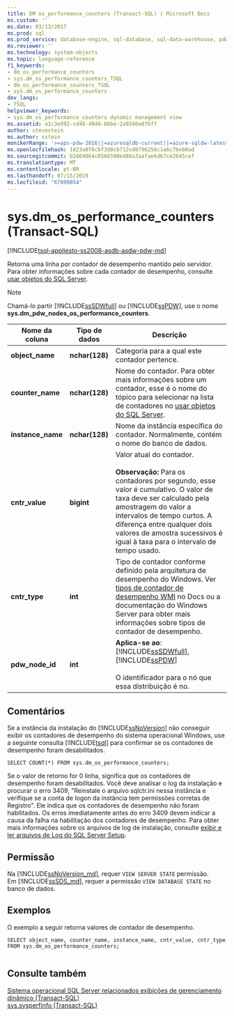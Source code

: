 ```yaml
---
title: DM os_performance_counters (Transact-SQL) | Microsoft Docs
ms.custom: ''
ms.date: 03/13/2017
ms.prod: sql
ms.prod_service: database-engine, sql-database, sql-data-warehouse, pdw
ms.reviewer: ''
ms.technology: system-objects
ms.topic: language-reference
f1_keywords:
- dm_os_performance_counters
- sys.dm_os_performance_counters_TSQL
- dm_os_performance_counters_TSQL
- sys.dm_os_performance_counters
dev_langs:
- TSQL
helpviewer_keywords:
- sys.dm_os_performance_counters dynamic management view
ms.assetid: a1c3e892-cd48-40d4-b6be-2a9246e8fbff
author: stevestein
ms.author: sstein
monikerRange: '>=aps-pdw-2016||=azuresqldb-current||=azure-sqldw-latest||>=sql-server-2016||=sqlallproducts-allversions||>=sql-server-linux-2017||=azuresqldb-mi-current'
ms.openlocfilehash: 1d23a0f8cbf3d0cb712cd0796256c1a6c7beb0ad
ms.sourcegitcommit: b2464064c0566590e486a3aafae6d67ce2645cef
ms.translationtype: MT
ms.contentlocale: pt-BR
ms.lasthandoff: 07/15/2019
ms.locfileid: "67899854"
---
```

# <a name="sysdmosperformancecounters-transact-sql"></a>sys.dm_os_performance_counters (Transact-SQL)
[!INCLUDE[tsql-appliesto-ss2008-asdb-asdw-pdw-md](../../includes/tsql-appliesto-ss2008-all-md.md)]

  Retorna uma linha por contador de desempenho mantido pelo servidor. Para obter informações sobre cada contador de desempenho, consulte [usar objetos do SQL Server](../../relational-databases/performance-monitor/use-sql-server-objects.md).  
  
> [!NOTE]  
>  Chamá-lo partir [!INCLUDE[ssSDWfull](../../includes/sssdwfull-md.md)] ou [!INCLUDE[ssPDW](../../includes/sspdw-md.md)], use o nome **sys.dm_pdw_nodes_os_performance_counters**.  
  
|Nome da coluna|Tipo de dados|Descrição|  
|-----------------|---------------|-----------------|  
|**object_name**|**nchar(128)**|Categoria para a qual este contador pertence.|  
|**counter_name**|**nchar(128)**|Nome do contador. Para obter mais informações sobre um contador, esse é o nome do tópico para selecionar na lista de contadores no [usar objetos do SQL Server](../../relational-databases/performance-monitor/use-sql-server-objects.md). |  
|**instance_name**|**nchar(128)**|Nome da instância específica do contador. Normalmente, contém o nome do banco de dados.|  
|**cntr_value**|**bigint**|Valor atual do contador.<br /><br /> **Observação:** Para os contadores por segundo, esse valor é cumulativo. O valor de taxa deve ser calculado pela amostragem do valor a intervalos de tempo curtos. A diferença entre qualquer dois valores de amostra sucessivos é igual à taxa para o intervalo de tempo usado.|  
|**cntr_type**|**int**|Tipo de contador conforme definido pela arquitetura de desempenho do Windows. Ver [tipos de contador de desempenho WMI](https://docs.microsoft.com/windows/desktop/WmiSdk/wmi-performance-counter-types) no Docs ou a documentação do Windows Server para obter mais informações sobre tipos de contador de desempenho.|  
|**pdw_node_id**|**int**|**Aplica-se ao**: [!INCLUDE[ssSDWfull](../../includes/sssdwfull-md.md)], [!INCLUDE[ssPDW](../../includes/sspdw-md.md)]<br /><br /> O identificador para o nó que essa distribuição é no.|  
  
## <a name="remarks"></a>Comentários  
 Se a instância da instalação do [!INCLUDE[ssNoVersion](../../includes/ssnoversion-md.md)] não conseguir exibir os contadores de desempenho do sistema operacional Windows, use a seguinte consulta [!INCLUDE[tsql](../../includes/tsql-md.md)] para confirmar se os contadores de desempenho foram desabilitados.  
  
```  
SELECT COUNT(*) FROM sys.dm_os_performance_counters;  
```  
  
 Se o valor de retorno for 0 linha, significa que os contadores de desempenho foram desabilitados. Você deve analisar o log da instalação e procurar o erro 3409, "Reinstale o arquivo sqlctr.ini nessa instância e verifique se a conta de logon da instância tem permissões corretas de Registro".  Ele indica que os contadores de desempenho não foram habilitados. Os erros imediatamente antes do erro 3409 devem indicar a causa da falha na habilitação dos contadores de desempenho. Para obter mais informações sobre os arquivos de log de instalação, consulte [exibir e ler arquivos de Log do SQL Server Setup](../../database-engine/install-windows/view-and-read-sql-server-setup-log-files.md).  
  
## <a name="permission"></a>Permissão

Na [!INCLUDE[ssNoVersion_md](../../includes/ssnoversion-md.md)], requer `VIEW SERVER STATE` permissão.   
Em [!INCLUDE[ssSDS_md](../../includes/sssds-md.md)], requer a permissão `VIEW DATABASE STATE` no banco de dados.   
 
## <a name="examples"></a>Exemplos  
 O exemplo a seguir retorna valores de contador de desempenho.  
  
```  
SELECT object_name, counter_name, instance_name, cntr_value, cntr_type  
FROM sys.dm_os_performance_counters;  
  
```  
  
## <a name="see-also"></a>Consulte também  
  [Sistema operacional SQL Server relacionados exibições de gerenciamento dinâmico &#40;Transact-SQL&#41;](../../relational-databases/system-dynamic-management-views/sql-server-operating-system-related-dynamic-management-views-transact-sql.md)   
 [sys.sysperfinfo &#40;Transact-SQL&#41;](../../relational-databases/system-compatibility-views/sys-sysperfinfo-transact-sql.md)  
  
  


